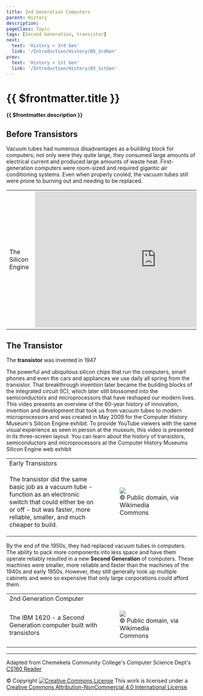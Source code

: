 ```yaml
---
title: 2nd Generation Computers
parent: History
description: 
pageClass: Topic
tags: [Second Generation, transistor]
next:
  text: 'History > 3rd Gen'
  link: '/Introduction/History/05_3rdGen'
prev:
  text: 'History > 1st Gen'
  link: '/Introduction/History/03_1stGen'
---
```


# {{ $frontmatter.title }}
**{{ $frontmatter.description }}**

## Before Transistors
Vacuum tubes had numerous disadvantages as a building block for computers; not only were they quite large, they consumed large amounts of electrical current and produced large amounts of waste heat. First-generation computers were room-sized and required gigantic air conditioning systems. Even when properly cooled, the vacuum tubes still were prone to burning out and needing to be replaced.

<table>
  <tr>
    <td colspan="2">The Silicon Engine</td>
    <td style="width:60%">
      <iframe width="640" height="360"  src="https://www.youtube.com/embed/cdqiP0aR1-Q" title="YouTube video player" frameborder="0" allow="accelerometer; autoplay; clipboard-write; encrypted-media; gyroscope; picture-in-picture" allowfullscreen></iframe>  
    </td>
  </tr>
</table>

## The Transistor

The **transistor** was invented in 1947

The powerful and ubiquitous silicon chips that run the computers, smart phones and even the cars and appliances we use daily all spring from the transistor. That breakthrough invention later became the building blocks of the integrated circuit (IC), which later still blossomed into the semiconductors and microprocessors that have reshaped our modern lives. This video presents an overview of the 60-year history of innovation, invention and development that took us from vacuum tubes to modern microprocessors and was created in May 2009 for the Computer History Museum's Silicon Engine exhibit. To provide YouTube viewers with the same visual experience as seen in person at the museum, this video is presented in its three-screen layout. You can learn about the history of transistors, semiconductors and microprocessors at the Computer History Museums Silicon Engine web exhibit

<table>
  <tr>
    <td colspan="2">Early Transistors</td>
  </tr>

  <tr>
  <td style="width:50%">
    <p>The transistor did the same basic job as a vacuum tube - function as an electronic switch that could either be on or off - but was faster, more reliable, smaller, and much cheaper to build.</p>
  </td>
    <td style="width:50%">
    <figure>
      <img src="https://upload.wikimedia.org/wikipedia/commons/f/f5/Unijunction_transistors.jpg" /> 
      <figcaption> &copy; Public domain, via Wikimedia
Commons </figcaption>
      </figure>
    </td>
  </tr>
</table>

By the end of the 1950s, they had replaced vacuum tubes in computers. The ability to pack more components into less space and have them operate reliably resulted in a new **Second Generation** of computers. These machines were smaller, more reliable and faster than the machines of the 1940s and early 1950s. However, they still generally took up multiple cabinets and were so expensive that only large corporations could afford them.


<table>
  <tr>
    <td colspan="2">2nd Generation Computer</td>
  </tr>

  <tr>
  <td style="width:50%">
    <p>The IBM 1620 - a Second Generation computer built with transistors</p>
  </td>
    <td style="width:50%">
    <figure>
      <img src="https://upload.wikimedia.org/wikipedia/commons/9/9a/IBM1620A.jpg" /> 
      <figcaption> &copy; Public domain, via Wikimedia
Commons </figcaption>
      </figure>
    </td>
  </tr>
</table>

<hr>

Adapted from Chemeketa Community College's Computer Science Dept's [CS160 Reader](https://computerscience.chemeketa.edu/cs160Reader/index.html) 

&copy; Copyright <a rel="license" href="http://creativecommons.org/licenses/by-nc-sa/4.0/"><img alt="Creative Commons License" style="border-width:0" src="https://i.creativecommons.org/l/by-nc-sa/4.0/88x31.png" /></a> This work is licensed under a <a rel="license" href="http://creativecommons.org/licenses/by-nc-sa/4.0/">Creative Commons Attribution-NonCommercial 4.0 International License</a>.